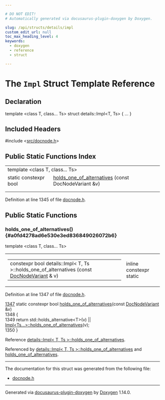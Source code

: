 ```yaml
---

# DO NOT EDIT!
# Automatically generated via docusaurus-plugin-doxygen by Doxygen.

slug: /api/structs/details/impl
custom_edit_url: null
toc_max_heading_level: 4
keywords:
  - doxygen
  - reference
  - struct

---
```


<div class="doxyPage">

# The `Impl` Struct Template Reference



## Declaration

<div class="doxyDeclaration">
template &lt;class T, class... Ts&gt;
struct details::Impl&lt;T, Ts&gt; { ... }
</div>

## Included Headers

<div class="doxyIncludesList">#include &lt;<a href="/web-doxygen/docs/api/files/src/docnode-h">src/docnode.h</a>&gt;
</div>

## Public Static Functions Index

<table class="doxyMembersIndex">

<tr class="doxyMemberIndexTemplate">
<td class="doxyMemberIndexTemplate" colspan="2"><div>template &lt;class T, class... Ts&gt;</div></td>
</tr>
<tr class="doxyMemberIndexItem">
<td class="doxyMemberIndexItemTypeTemplate" align="left" valign="top">static constexpr bool</td>
<td class="doxyMemberIndexItemNameTemplate" align="left" valign="top"><a href="#a0fd4278ad6e530e3ed836849026072b6">holds_one_of_alternatives</a> (const DocNodeVariant &amp;v)</td>
</tr>
<tr class="doxyMemberIndexDescription">
<td class="doxyMemberIndexDescriptionLeft"></td>
<td class="doxyMemberIndexDescriptionRight">
</td>
</tr>
<tr class="doxyMemberIndexSeparator">
<td class="doxyMemberIndexSeparator" colspan="2"></td>
</tr>

</table>


<p>Definition at line 1345 of file <a href="/web-doxygen/docs/api/files/src/docnode-h">docnode.h</a>.</p>


<div class="doxySectionDef">

## Public Static Functions

### holds\_one\_of\_alternatives() {#a0fd4278ad6e530e3ed836849026072b6}

<div class="doxyMemberItem">
<div class="doxyMemberProto">
<div class="doxyMemberTemplate">template &lt;class T, class... Ts&gt;</div>
<table class="doxyMemberLabels">
<tr class="doxyMemberLabels">
<td class="doxyMemberLabelsLeft">
<table class="doxyMemberName">
<tr>
<td class="doxyMemberName">constexpr bool details::Impl&lt; T, Ts &gt;::holds_one_of_alternatives (const <a href="/web-doxygen/docs/api/files/src/docnode-h/#a15a8494c4d80bb52db036d2fb5e9e9f8">DocNodeVariant</a> &amp; v)</td>
</tr>
</table>
</td>
<td class="doxyMemberLabelsRight">
<span class="doxyMemberLabels">
<span class="doxyMemberLabel inline">inline</span>
<span class="doxyMemberLabel constexpr">constexpr</span>
<span class="doxyMemberLabel static">static</span>
</span>
</td>
</tr>
</table>
</div>
<div class="doxyMemberDoc">



<p>Definition at line 1347 of file <a href="/web-doxygen/docs/api/files/src/docnode-h">docnode.h</a>.</p>


<div class="doxyProgramListing">

<div class="doxyCodeLine"><span class="doxyLineNumber"><a href="#a0fd4278ad6e530e3ed836849026072b6">1347</a></span><span class="doxyLineContent"><span class="doxyHighlight">  </span><span class="doxyHighlightKeyword">static</span><span class="doxyHighlight"> </span><span class="doxyHighlightKeyword">constexpr</span><span class="doxyHighlight"> </span><span class="doxyHighlightKeywordType">bool</span><span class="doxyHighlight"> <a href="#a0fd4278ad6e530e3ed836849026072b6">holds_one_of_alternatives</a>(</span><span class="doxyHighlightKeyword">const</span><span class="doxyHighlight"> <a href="/web-doxygen/docs/api/files/src/docnode-h/#a15a8494c4d80bb52db036d2fb5e9e9f8">DocNodeVariant</a> &amp;v)</span></span></div>
<div class="doxyCodeLine"><span class="doxyLineNumber">1348</span><span class="doxyLineContent"><span class="doxyHighlight">  {</span></span></div>
<div class="doxyCodeLine"><span class="doxyLineNumber">1349</span><span class="doxyLineContent"><span class="doxyHighlight">    </span><span class="doxyHighlightKeywordFlow">return</span><span class="doxyHighlight"> std::holds_alternative&lt;T&gt;(v) || <a href="#a0fd4278ad6e530e3ed836849026072b6">Impl&lt;Ts...&gt;::holds_one_of_alternatives</a>(v);</span></span></div>
<div class="doxyCodeLine"><span class="doxyLineNumber">1350</span><span class="doxyLineContent"><span class="doxyHighlight">  }</span></span></div>

</div>


<p>Reference <a href="#a0fd4278ad6e530e3ed836849026072b6">details::Impl&lt; T, Ts &gt;::holds_one_of_alternatives</a>.</p>


<p>Referenced by <a href="#a0fd4278ad6e530e3ed836849026072b6">details::Impl&lt; T, Ts &gt;::holds_one_of_alternatives</a> and <a href="/web-doxygen/docs/api/files/src/docnode-h/#a1c1632e37b281677f09baa3acce082cf">holds_one_of_alternatives</a>.</p>

</div>
</div>

</div>

<hr/>

The documentation for this struct was generated from the following file:

<ul>
<li><a href="/web-doxygen/docs/api/files/src/docnode-h">docnode.h</a></li>
</ul>

<hr/>

<p class="doxyGeneratedBy">Generated via <a href="https://github.com/xpack/docusaurus-plugin-doxygen">docusaurus-plugin-doxygen</a> by <a href="https://www.doxygen.nl">Doxygen</a> 1.14.0.</p>

</div>
